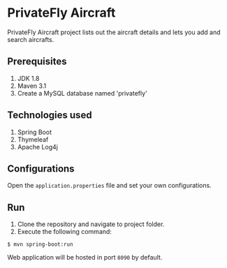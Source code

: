 # PrivateFly Aircraft

PrivateFly Aircraft project lists out the aircraft details and lets you add and search aircrafts.

## Prerequisites

1. JDK 1.8
2. Maven 3.1
3. Create a MySQL database named 'privatefly'

## Technologies used

1. Spring Boot
2. Thymeleaf
3. Apache Log4j

## Configurations

Open the `application.properties` file and set your own configurations.

## Run

1. Clone the repository and navigate to project folder.
2. Execute the following command:

```
$ mvn spring-boot:run
```

Web application will be hosted in port `8090` by default.
